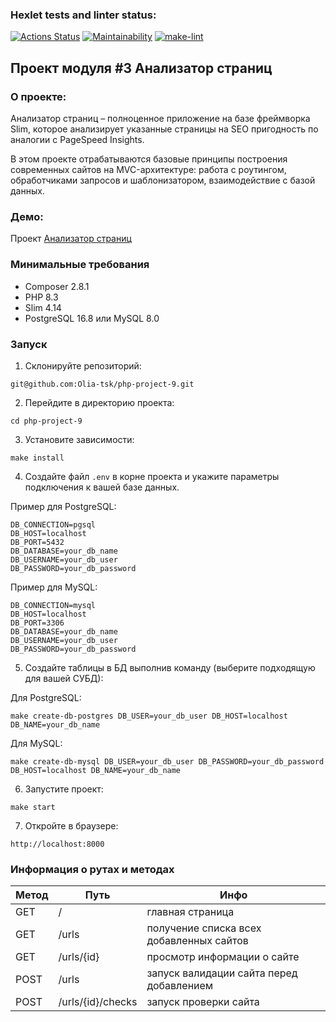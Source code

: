 ### Hexlet tests and linter status:

[![Actions Status](https://github.com/Olia-tsk/php-project-9/actions/workflows/hexlet-check.yml/badge.svg)](https://github.com/Olia-tsk/php-project-9/actions)
[![Maintainability](https://qlty.sh/badges/628a7b41-0810-4e22-9d7c-9f4e6e58695e/maintainability.svg)](https://qlty.sh/gh/Olia-tsk/projects/php-project-9)
[![make-lint](https://github.com/Olia-tsk/php-project-9/actions/workflows/make-lint.yml/badge.svg)](https://github.com/Olia-tsk/php-project-9/actions/workflows/make-lint.yml)

## Проект модуля #3 Анализатор страниц

### О проекте:

Анализатор страниц – полноценное приложение на базе фреймворка Slim, которое анализирует указанные страницы на SEO пригодность по аналогии с PageSpeed Insights.

В этом проекте отрабатываются базовые принципы построения современных сайтов на MVC-архитектуре: работа с роутингом, обработчиками запросов и шаблонизатором, взаимодействие с базой данных.

### Демо:

Проект [Анализатор страниц](https://panalyzer.olala-dev.ru/)

### Минимальные требования

- Composer 2.8.1
- PHP 8.3
- Slim 4.14
- PostgreSQL 16.8 или MySQL 8.0

### Запуск

1. Склонируйте репозиторий:

```
git@github.com:Olia-tsk/php-project-9.git
```

2. Перейдите в директорию проекта:

```
cd php-project-9
```

3. Установите зависимости:

```
make install
```

4. Создайте файл `.env` в корне проекта и укажите параметры подключения к вашей базе данных.

Пример для PostgreSQL:

```
DB_CONNECTION=pgsql
DB_HOST=localhost
DB_PORT=5432
DB_DATABASE=your_db_name
DB_USERNAME=your_db_user
DB_PASSWORD=your_db_password
```

Пример для MySQL:

```
DB_CONNECTION=mysql
DB_HOST=localhost
DB_PORT=3306
DB_DATABASE=your_db_name
DB_USERNAME=your_db_user
DB_PASSWORD=your_db_password
```

5. Создайте таблицы в БД выполнив команду (выберите подходящую для вашей СУБД):

Для PostgreSQL:

```
make create-db-postgres DB_USER=your_db_user DB_HOST=localhost DB_NAME=your_db_name
```

Для MySQL:

```
make create-db-mysql DB_USER=your_db_user DB_PASSWORD=your_db_password DB_HOST=localhost DB_NAME=your_db_name
```

6. Запустите проект:

```
make start
```

7. Откройте в браузере:

```
http://localhost:8000
```

### Информация о рутах и методах

| Метод | Путь              | Инфо                                     |
| ----- | ----------------- | ---------------------------------------- |
| GET   | /                 | главная страница                         |
| GET   | /urls             | получение списка всех добавленных сайтов |
| GET   | /urls/{id}        | просмотр информации о сайте              |
| POST  | /urls             | запуск валидации сайта перед добавлением |
| POST  | /urls/{id}/checks | запуск проверки сайта                    |
